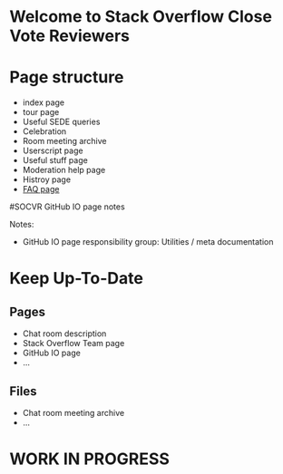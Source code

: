 # Welcome to Stack Overflow Close Vote Reviewers






# Page structure

 - index page
 - tour page
 - Useful SEDE queries
 - Celebration
 - Room meeting archive
 - Userscript page
 - Useful stuff page
 - Moderation help page
 - Histroy page
 - [FAQ page](http://rizier123.github.io/posts/faq/faq.html)





#SOCVR GitHub IO page notes

Notes:

 - GitHub IO page responsibility group: Utilities / meta documentation



# Keep Up-To-Date

## Pages

 - Chat room description
 - Stack Overflow Team page
 - GitHub IO page
 - ...
 
## Files

 - Chat room meeting archive
 - ...



# WORK IN PROGRESS
